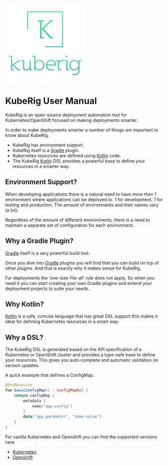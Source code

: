 ![KubeRig Logo](images/website_logo_transparent_background.png "KubeRig Logo")

# KubeRig User Manual

KubeRig is an open-source deployment automation tool for Kubernetes/OpenShift focused on making deployments smarter.

In order to make deployments smarter a number of things are important to know about KubeRig.
- KubeRig has environment support.
- KubeRig itself is a [Gradle](https://gradle.org/) plugin.
- Kubernetes resources are defined using [Kotlin](https://kotlinlang.org/) code.
- The KubeRig [Kotlin](https://kotlinlang.org/) DSL provides a powerful base to define your resources in a smarter way.

## Environment Support?
When developing applications there is a natural need to have more then 1 environment where applications can be deployed to. 1 for development, 1 for testing and production. 
The amount of environments and their names vary (a lot).  

Regardless of the amount of different environments, there is a need to maintain a separate set of configuration for each environment.

## Why a Gradle Plugin?
[Gradle](https://gradle.org/) itself is a very powerful build tool. 

Once you dive into [Gradle](https://gradle.org/) plugins you will find that you can build on top of other plugins. And that is exactly why it makes sense for KubeRig. 

For deployments the 'one-size-fits-all' rule does not apply. So when you need it you can start creating your own Gradle plugins and extend your deployment projects to suite your needs.

## Why Kotlin?
[Kotlin](https://kotlinlang.org/) is a safe, concise language that has great DSL support this makes it ideal for defining Kubernetes resources in a smart way.

## Why a DSL?
The KubeRig DSL is generated based on the API specification of a Kubernetes or OpenShift cluster and provides a type-safe base to define your resources. 
This gives you auto-complete and automatic validation on version updates.

A quick example that defines a ConfigMap.
```kotlin
@EnvResource
fun basicConfigMap() : ConfigMapDsl {
    return configMap {
        metadata {
            name("app-config")
        }
        data("app.parameter", "some-value")
    }
}
```

For vanilla Kubernetes and Openshift you can find the supported versions here
- [Kubernetes](https://github.com/teyckmans/kuberig-dsl-kubernetes)
- [Openshift](https://github.com/teyckmans/kuberig-dsl-openshift)